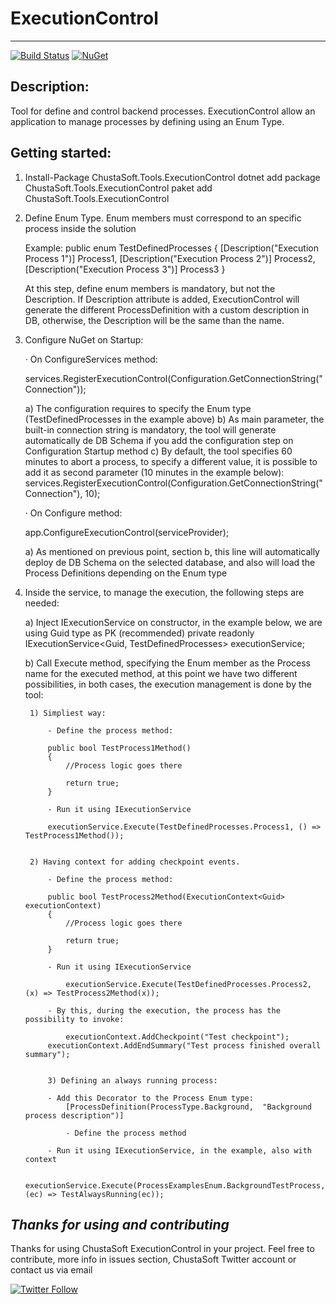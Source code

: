 # ExecutionControl
---
[![Build Status](https://dev.azure.com/chustasoft/SocialNET/_apis/build/status/OpenStack/ExecutionControl/%5BRELEASE%5D%20-%20ChustaSoft%20ExecutionControl%20(NuGet)?branchName=master)](https://dev.azure.com/chustasoft/SocialNET/_build/latest?definitionId=12&branchName=master) [![NuGet](https://img.shields.io/nuget/v/ChustaSoft.Tools.ExecutionControl)](https://www.nuget.org/packages/ChustaSoft.Tools.ExecutionControl)


## Description:

Tool for define and control backend processes.
ExecutionControl allow an application to manage processes by defining using an Enum Type.



## Getting started:

1. 
	Install-Package ChustaSoft.Tools.ExecutionControl
	dotnet add package ChustaSoft.Tools.ExecutionControl
	paket add ChustaSoft.Tools.ExecutionControl
	
2. Define Enum Type. Enum members must correspond to an specific process inside the solution

	Example:
	public enum TestDefinedProcesses
	{
		[Description("Execution Process 1")]
		Process1,
		[Description("Execution Process 2")]
		Process2,
		[Description("Execution Process 3")]
		Process3
	}

	At this step, define enum members is mandatory, but not the Description. If Description attribute is added, ExecutionControl will generate the different ProcessDefinition with a custom description in DB, otherwise, the Description will be the same than the name.


3. Configure NuGet on Startup:
	
	· On ConfigureServices method:
	
	services.RegisterExecutionControl<TestDefinedProcesses>(Configuration.GetConnectionString("Connection"));
	
	a) The configuration requires to specify the Enum type (TestDefinedProcesses in the example above)
	b) As main parameter, the built-in connection string is mandatory, the tool will generate automatically de DB Schema if you add the configuration step on Configuration Startup method
	c) By default, the tool specifies 60 minutes to abort a process, to specify a different value, it is possible to add it as second parameter (10 minutes in the example below):
		services.RegisterExecutionControl<TestDefinedProcesses>(Configuration.GetConnectionString("Connection"), 10);
		
	· On Configure method:
	
	app.ConfigureExecutionControl<TestDefinedProcesses>(serviceProvider);
	
	a) As mentioned on previous point, section b, this line will automatically deploy de DB Schema on the selected database, and also will load the Process Definitions depending on the Enum type
	
	
4. Inside the service, to manage the execution, the following steps are needed:

	a) Inject IExecutionService on constructor, in the example below, we are using Guid type as PK (recommended)
		private readonly IExecutionService<Guid, TestDefinedProcesses> executionService;
		
	b) Call Execute method, specifying the Enum member as the Process name for the executed method, at this point we have two different possibilities, in both cases, the execution management is done by the tool:
	
		1) Simpliest way:
		
			- Define the process method:
			
			public bool TestProcess1Method()
			{
				//Process logic goes there

				return true;
			}
			
			- Run it using IExecutionService
			
			executionService.Execute(TestDefinedProcesses.Process1, () => TestProcess1Method());
			
			
		2) Having context for adding checkpoint events. 
		
			- Define the process method:
			
			public bool TestProcess2Method(ExecutionContext<Guid> executionContext)
			{
				//Process logic goes there

				return true;
			}
			
			- Run it using IExecutionService
			
				executionService.Execute(TestDefinedProcesses.Process2, (x) => TestProcess2Method(x));
			
			- By this, during the execution, the process has the possibility to invoke:
			
				executionContext.AddCheckpoint("Test checkpoint");
            executionContext.AddEndSummary("Test process finished overall summary");
	    
	    
	    	3) Defining an always running process:
		
			- Add this Decorator to the Process Enum type:
				[ProcessDefinition(ProcessType.Background,  "Background process description")]
			
		        - Define the process method
			
			- Run it using IExecutionService, in the example, also with context
			
				executionService.Execute(ProcessExamplesEnum.BackgroundTestProcess, (ec) => TestAlwaysRunning(ec));
			

*Thanks for using and contributing*
---

		
Thanks for using ChustaSoft ExecutionControl in your project. Feel free to contribute, more info in issues section, ChustaSoft Twitter account or contact us via email

[![Twitter Follow](https://img.shields.io/twitter/follow/ChustaSoft?label=Follow%20us&style=social)](https://twitter.com/ChustaSoft)


		
